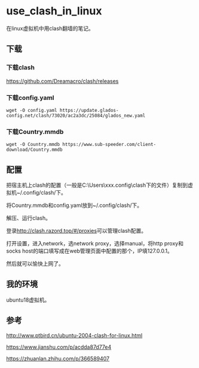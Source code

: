 # use_clash_in_linux

在linux虚拟机中用clash翻墙的笔记。

## 下载

### 下载clash

<https://github.com/Dreamacro/clash/releases>

### 下载config.yaml

```
wget -O config.yaml https://update.glados-config.net/clash/73020/ac2a3dc/25084/glados_new.yaml
```

### 下载Country.mmdb

```
wget -O Country.mmdb https://www.sub-speeder.com/client-download/Country.mmdb
```

## 配置

把宿主机上clash的配置（一般是C:\Users\xxx\.config\clash下的文件）复制到虚拟机~/.config/clash/下。

将Country.mmdb和config.yaml放到~/.config/clash/下。

解压、运行clash。

登录<http://clash.razord.top/#/proxies>可以管理clash配置。

打开设置，进入network，选network proxy，选择manual，将http proxy和socks host的端口填写成在web管理页面中配置的那个，IP填127.0.0.1。

然后就可以愉快上网了。

## 我的环境

ubuntu18虚拟机。

## 参考

<http://www.ptbird.cn/ubuntu-2004-clash-for-linux.html>

<https://www.jianshu.com/p/acdda87d77e4>

<https://zhuanlan.zhihu.com/p/366589407>